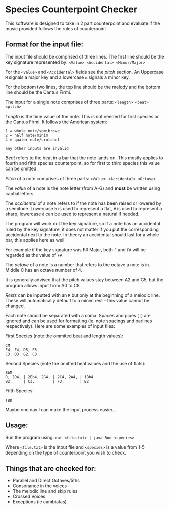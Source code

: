 # Species Counterpoint Checker

This software is designed to take in 2 part counterpoint and evaluate if the music provided follows the rules of counterpoint

## Format for the input file:

The input file should be comprised of three lines. The first line should be the key signature represented by: `<Value> <Accidental> <Minor/Major>`

For the `<Value>` and `<Accidental>` fields see the _pitch_ section. An Uppercase `M` signals a major key and a lowercase `m` signals a minor key.

For the bottom two lines, the top line should be the melody and the bottom line should be the Cantus Firmi.

The input for a single note comprises of three parts: `<length> <beat> <pitch>`

_Length_ is the time value of the note. This is not needed for first species or the Cantus Firmi. It follows the American system:

```
1 = whole note/semibreve
2 = half note/minim
4 = quater note/crotchet

any other inputs are invalid
```
_Beat_ refers to the beat in a bar that the note lands on. This mostly applies to fourth and fifth species counterpoint, so for first to third species this value can be omitted.

_Pitch_ of a note comprises of three parts: `<Value> <Accidental> <Octave>`

The _value_ of a note is the note letter (from A-G) and **must** be written using captial letters.

The _accidental_ of a note refers to if the note has been raised or lowered by a semitone. Lowercase `b` is used to represent a flat, `#` is used to represent a sharp, lowercase `d` can be used to represent a natural if needed. 

The program will work out the key signature, so if a note has an accidental ruled by the key signature, it does not matter if you put the corresponding accidental next to the note. In theory an accidental should last for a whole bar, this applies here as well.

For example if the key signature was F# Major, both `F` and `F#` will be regarded as the value of `F#`

The _octave_ of a note is a number that refers to the octave a note is in. Middle C has an octave number of 4.

It is generally advised that the pitch values stay between A2 and G5, but the program allows input from A0 to C8.

_Rests_ can be inputted with an `R` but only at the beginning of a melodic line. These will automatically default to a minim rest - this value cannot be changed.

Each note should be separated with a coma. Spaces and pipes (`|`) are ignored and can be used for formatting (ie. note spacings and barlines respectively). Here are some examples of input files:

First Species (note the ommited beat and length values):

```
CM
E4, F4, D5, E5
C3, D3, G2, C3
```

Second Species (note the omitted beat values and the use of flats):

```
BbM
R, 2D4, | 2Eb4, 2G4, | 2C4, 2A4, | 1Bb4
B2,     | C3,        | F3,       | B2

```

Fifth Species:

```
TBD
```

Maybe one day I can make the input process easier...

## Usage:

Run the program using: `cat <file.txt> | java Run <species>`

Where `<file.txt>` is the input file and `<species>` is a value from 1-5 depending on the type of counterpoint you wish to check.

## Things that are checked for:
- Parallel and Direct Octaves/5ths
- Consonance in the voices
- The melodic line and skip rules
- Crossed Voices
- Exceptions (ie cambiatas)